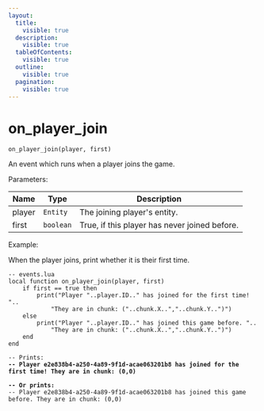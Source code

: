 ```yaml
---
layout:
  title:
    visible: true
  description:
    visible: true
  tableOfContents:
    visible: true
  outline:
    visible: true
  pagination:
    visible: true
---
```


# on\_player\_join



`on_player_join(player, first)`

An event which runs when a player joins the game.&#x20;



Parameters:

| Name   | Type      | Description                                    |
| ------ | --------- | ---------------------------------------------- |
| player | `Entity`  | The joining player's entity.                   |
| first  | `boolean` | True, if this player has never joined before.  |



Example:

When the player joins, print whether it is their first time.

<pre class="language-lua"><code class="lang-lua">-- events.lua
local function on_player_join(player, first)
	if first == true then 
		print("Player "..player.ID.." has joined for the first time! "..
			"They are in chunk: ("..chunk.X..","..chunk.Y..")")
	else
		print("Player "..player.ID.." has joined this game before. "..
			"They are in chunk: ("..chunk.X..","..chunk.Y..")")
	end
end

-- Prints:
<strong>-- Player e2e838b4-a250-4a89-9f1d-acae063201b8 has joined for the first time! They are in chunk: (0,0)
</strong><strong>
</strong><strong>-- Or prints:
</strong>-- Player e2e838b4-a250-4a89-9f1d-acae063201b8 has joined this game before. They are in chunk: (0,0)
</code></pre>
